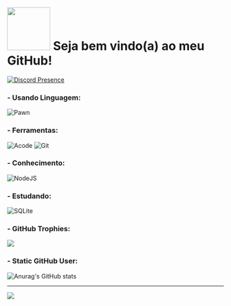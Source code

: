 # <img src="https://media.giphy.com/media/lGhBlBMIN2XsEteTN3/giphy.gif" width="100"/> Seja bem vindo(a) ao meu GitHub!

[![Discord Presence](https://lanyard.cnrad.dev/api/1304622840514875422)](https://discord.com/users/1304622840514875422)

### - Usando Linguagem:
![Pawn](https://img.shields.io/badge/-Pawn-0D1117?style=flat-square&logo=Pawn&logoColor=A200FF)&nbsp;

### - Ferramentas:
![Acode](https://img.shields.io/badge/Acode-3d3638?style=flat&logo=educative&logoColor=9A84F1)
![Git](https://img.shields.io/badge/Git-3d3638?style=flat&logo=git&logoColor=9A84F1)

### - Conhecimento:

![NodeJS](https://img.shields.io/badge/Node.js-3d3638?style=flat&logo=node.js&logoColor=9A84F1)

### - Estudando:
![SQLite](https://img.shields.io/badge/SQLite-3d3638?style=flat&logo=sqlite&logoColor=9A84F1)

### - GitHub Trophies:
![](https://github-profile-trophy.vercel.app/?username=zRitsu&theme=radical&no-frame=false&no-bg=true&margin-w=4)

### - Static GitHub User:

![Anurag's GitHub stats](https://github-readme-stats.vercel.app/api?username=puuunish&theme=radical&show_icons=true)

---
[![](https://visitcount.itsvg.in/api?id=puuunish&icon=5&color=1)](https://visitcount.itsvg.in)

<!-- Proudly created with GPRM ( https://gprm.itsvg.in ) -->
